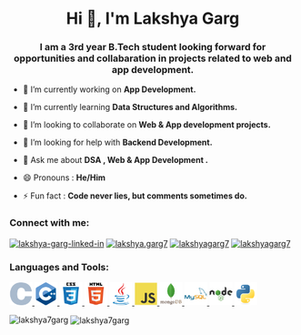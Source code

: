 <h1 align="center">Hi 👋, I'm Lakshya Garg</h1>
<h3 align="center">I am a 3rd year B.Tech student looking forward for opportunities and collabaration in projects related to web and app development.</h3>

- 🔭 I’m currently working on **App Development.**
 
- 🌱 I’m currently learning **Data Structures and Algorithms.**

- 👯 I’m looking to collaborate on **Web & App development projects.**

- 🤝 I’m looking for help with **Backend Development.**

- 💬 Ask me about **DSA , Web & App Development .**

- 😄 Pronouns : **He/Him**

- ⚡ Fun fact : **Code never lies, but comments sometimes do.**

<h3 align="left">Connect with me:</h3>
<p align="left">
<a href="https://linkedin.com/in/lakshyagarg7" target="blank"><img align="center" src="https://raw.githubusercontent.com/rahuldkjain/github-profile-readme-generator/master/src/images/icons/Social/linked-in-alt.svg" alt="lakshya-garg-linked-in" height="30" width="40" /></a>
<a href="https://instagram.com/lakshya.garg7" target="blank"><img align="center" src="https://raw.githubusercontent.com/rahuldkjain/github-profile-readme-generator/master/src/images/icons/Social/instagram.svg" alt="lakshya.garg7" height="30" width="40" /></a>
<a href="https://www.codechef.com/users/lakshyagarg7" target="blank"><img align="center" src="https://cdn.jsdelivr.net/npm/simple-icons@3.1.0/icons/codechef.svg" alt="lakshyagarg7" height="30" width="40" /></a>
<a href="https://www.leetcode.com/lakshyagarg7" target="blank"><img align="center" src="https://raw.githubusercontent.com/rahuldkjain/github-profile-readme-generator/master/src/images/icons/Social/leet-code.svg" alt="lakshyagarg7" height="30" width="40" /></a>
</p>

<h3 align="left">Languages and Tools:</h3>
<p align="left"> <a href="https://www.cprogramming.com/" target="_blank" rel="noreferrer"> <img src="https://raw.githubusercontent.com/devicons/devicon/master/icons/c/c-original.svg" alt="c" width="40" height="40"/> </a> <a href="https://www.w3schools.com/cpp/" target="_blank" rel="noreferrer"> <img src="https://raw.githubusercontent.com/devicons/devicon/master/icons/cplusplus/cplusplus-original.svg" alt="cplusplus" width="40" height="40"/> </a> <a href="https://www.w3schools.com/css/" target="_blank" rel="noreferrer"> <img src="https://raw.githubusercontent.com/devicons/devicon/master/icons/css3/css3-original-wordmark.svg" alt="css3" width="40" height="40"/> </a> <a href="https://www.w3.org/html/" target="_blank" rel="noreferrer"> <img src="https://raw.githubusercontent.com/devicons/devicon/master/icons/html5/html5-original-wordmark.svg" alt="html5" width="40" height="40"/> </a> <a href="https://www.java.com" target="_blank" rel="noreferrer"> <img src="https://raw.githubusercontent.com/devicons/devicon/master/icons/java/java-original.svg" alt="java" width="40" height="40"/> </a> <a href="https://developer.mozilla.org/en-US/docs/Web/JavaScript" target="_blank" rel="noreferrer"> <img src="https://raw.githubusercontent.com/devicons/devicon/master/icons/javascript/javascript-original.svg" alt="javascript" width="40" height="40"/> </a> <a href="https://www.mongodb.com/" target="_blank" rel="noreferrer"> <img src="https://raw.githubusercontent.com/devicons/devicon/master/icons/mongodb/mongodb-original-wordmark.svg" alt="mongodb" width="40" height="40"/> </a> <a href="https://www.mysql.com/" target="_blank" rel="noreferrer"> <img src="https://raw.githubusercontent.com/devicons/devicon/master/icons/mysql/mysql-original-wordmark.svg" alt="mysql" width="40" height="40"/> </a> <a href="https://nodejs.org" target="_blank" rel="noreferrer"> <img src="https://raw.githubusercontent.com/devicons/devicon/master/icons/nodejs/nodejs-original-wordmark.svg" alt="nodejs" width="40" height="40"/> </a> <a href="https://www.python.org" target="_blank" rel="noreferrer"> <img src="https://raw.githubusercontent.com/devicons/devicon/master/icons/python/python-original.svg" alt="python" width="40" height="40"/> </a> </p>

<p><img align="left" src="https://github-readme-stats.vercel.app/api/top-langs?username=lakshya7garg&show_icons=true&locale=en&layout=compact" alt="lakshya7garg" /></p>

<p>&nbsp;<img align="center" src="https://github-readme-stats.vercel.app/api?username=lakshya7garg&show_icons=true&locale=en" alt="lakshya7garg" /></p>
